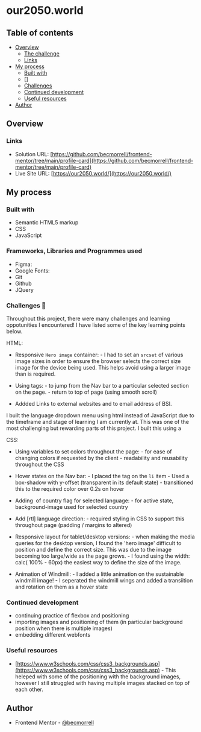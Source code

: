 # our2050.world 



## Table of contents

- [Overview](#overview)
  - [The challenge](#the-challenge)
  - [Links](#links)
- [My process](#my-process)
  - [Built with](#built-with)
  - []
  - [Challenges](#challenges)
  - [Continued development](#continued-development)
  - [Useful resources](#useful-resources)
- [Author](#author)

## Overview


### Links

- Solution URL: [https://github.com/becmorrell/frontend-mentor/tree/main/profile-card](https://github.com/becmorrell/frontend-mentor/tree/main/profile-card)
- Live Site URL: [https://our2050.world/](https://our2050.world/)

## My process

### Built with

- Semantic HTML5 markup
- CSS 
- JavaScript

### Frameworks, Libraries and Programmes used

- Figma: 
- Google Fonts:
- Git 
- Github 
- JQuery


### Challenges 🧠

Throughout this project, there were many challenges and learning oppotunities I encountered! I have listed some of the key learning points below.

HTML: 
- Responsive `Hero image` container: 
                - I had to set an `srcset` of various image sizes in order to ensure the browser selects the correct size image for the device being used. This helps avoid using a larger image than is required. 

- Using <a> tags:
                - to jump from the Nav bar to a particular selected section on the page. 
                - return to top of page (using smooth scroll)
- Addded Links to external websites and to email address of BSI.

I built the language dropdown menu using html instead of JavaScript due to the timeframe and stage of learning I am currently at. This was one of the most challenging but rewarding parts of this project. I built this using a 


CSS: 
- Using variables to set colors throughout the page:
                                - for ease of changing colors if requested by the client 
                                - readability and reusability throughout the CSS 

- Hover states on the Nav bar:
                        - I placed the <a> tag on the `li` item 
                        - Used a box-shadow with y-offset (transparent in its default state)
                        - transitioned this to the required color over 0.2s on hover 

- Adding <img> of country flag for selected language:
                                    - for active state, background-image used for selected country 

- Add [rtl] language direction:
                        - required styling in CSS to support this throughout page (padding / margins to altered)

- Responsive layout for tablet/desktop versions:
                                    - when making the media queries for the desktop version, I found the 'hero image' difficult to position and define the correct size. This was due to the image becoming too large/wide as the page grows.
                                    - I found using the width: calc( 100% - 60px) the easiest way to define the size of the image. 

- Animation of Windmill: 
                        - I added a little animation on the sustainable windmill image!
                        - I seperated the windmill wings and added a transiition and rotation on them as a hover state    


### Continued development

- continuing practice of flexbox and positioning 
- importing images and positioning of them (in particular background position when there is multiple images)
- embedding different webfonts 


### Useful resources

- [https://www.w3schools.com/css/css3_backgrounds.asp](https://www.w3schools.com/css/css3_backgrounds.asp) - This heleped with some of the positioning with the background images, however I still struggled with having multiple images stacked on top of each other.


## Author

- Frontend Mentor - [@becmorrell](https://www.frontendmentor.io/profile/becmorrell)

